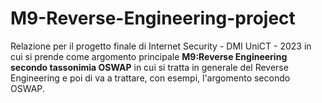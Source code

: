 # M9-Reverse-Engineering-project
Relazione per il progetto finale di Internet Security - DMI UniCT - 2023 in cui si prende come argomento principale **M9:Reverse Engineering secondo tassonimia OSWAP** in cui si tratta in generale del Reverse Engineering e poi di va a trattare, con esempi, l'argomento secondo OSWAP.
